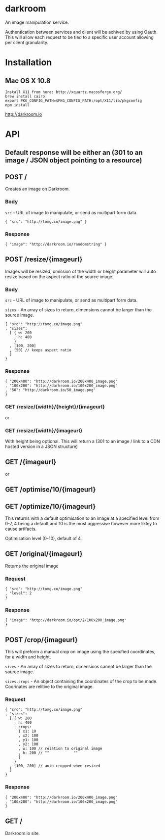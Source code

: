 darkroom
========

An image manipulation service.


Authentication between services and client will be achived by using Oauth. This will allow each request to be tied to a specific user account allowing per client granularity.

# Installation
## Mac OS X 10.8
    Install X11 from here: http://xquartz.macosforge.org/
    brew install cairo
    export PKG_CONFIG_PATH=$PKG_CONFIG_PATH:/opt/X11/lib/pkgconfig
    npm install

http://darkroom.io

# API

## Default response will be either an (301 to an image / JSON object pointing to a resource)

## POST /

Creates an image on Darkroom.

### Body

`src` - URL of image to manipulate, or send as multipart form data.

    { "src": "http://tomg.co/image.png" }

### Response

    { "image": "http://darkroom.io/randomstring" }

## POST /resize/{imageurl}

Images will be resized, omission of the width or height parameter will auto resize based on the aspect ratio of the source image.


### Body

`src` - URL of image to manipulate, or send as multipart form data.

`sizes` - An array of sizes to return, dimensions cannot be larger than the source image.

    { "src": "http://tomg.co/image.png"
    , "sizes":
      [ { w: 200
        , h: 400
        }
      , [100, 200]
      , [50] // keeps aspect ratio
      ]
    }

### Response

    { "200x400": "http://darkroom.io/200x400_image.png"
    , "100x200": "http://darkroom.io/100x200_image.png"
    , "50": "http://darkroom.io/50_image.png"
    }

### GET /resize/{width}/{height}/{imageurl}
or
### GET /resize/{width}/{imageurl}

With height being optional. This will return a (301 to an image / link to a CDN hosted version in a JSON structure)

## GET /{imageurl}
or
## GET /optimise/10/{imageurl}
## GET /optimize/10/{imageurl}

This returns with a default optimisation to an image at a specified level from 0-7, 4 being a default and 10 is the most aggressive however more likley to cause artifacts.

Optimisation level (0-10), default of 4.

## GET /original/{imageurl}

Returns the original image

### Request

    { "src": "http://tomg.co/image.png"
    , "level": 2
    }

### Response

    { "image": "http://darkroom.io/opt/2/100x200_image.png"
    }

## POST /crop/{imageurl}

This will preform a manual crop on image using the speicfied coordinates, for a width and height.

`sizes` - An array of sizes to return, dimensions cannot be larger than the source image.

`sizes.crops` - An object containing the coordinates of the crop to be made. Coorinates are relitive to the original image.

### Request

    { "src": "http://tomg.co/image.png"
    , "sizes":
      [ { w: 200
        , h: 400
        , crops:
          { x1: 10
          , x2: 100
          , y1: 100
          , y2: 100
          , w: 100 // relation to original image
          , h: 200 // ""           ""
          }
        }
      , [100, 200] // auto cropped when resized
      ]
    }

### Response

    { "200x400": "http://darkroom.io/200x400_image.png"
    , "100x200": "http://darkroom.io/100x200_image.png"
    }

## GET /

Darkroom.io site.
